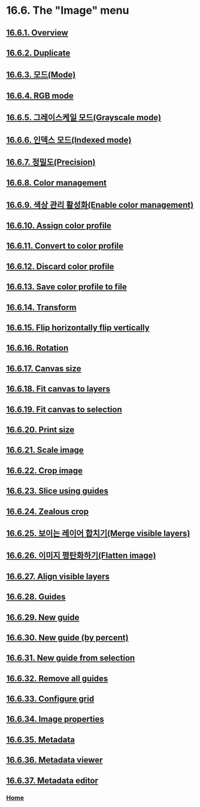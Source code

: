 # 16.6. The "Image" menu

## [16.6.1. Overview](./16-06-01-overview.md)
## [16.6.2. Duplicate](./16-06-02-duplicate.md)
## [16.6.3. 모드(Mode)](./16-06-03-mode.md)
## [16.6.4. RGB mode](./16-06-04-rgb-mode.md)
## [16.6.5. 그레이스케일 모드(Grayscale mode)](./16-06-05-grayscale-mode.md)
## [16.6.6. 인덱스 모드(Indexed mode)](./16-06-06-indexed-mode.md)
## [16.6.7. 정밀도(Precision)](./16-06-07-00-precision.md)
## [16.6.8. Color management](./16-06-08-color-management.md)
## [16.6.9. 색상 관리 활성화(Enable color management)](./16-06-09-enable-color-management.md)
## [16.6.10. Assign color profile](./16-06-10-assign-color-profile.md)
## [16.6.11. Convert to color profile](./16-06-11-convert-to-color-profile.md)
## [16.6.12. Discard color profile](./16-06-12-discard-color-profile.md)
## [16.6.13. Save color profile to file](./16-06-13-save-color-profile-to-file.md)
## [16.6.14. Transform](./16-06-14-transform.md)
## [16.6.15. Flip horizontally flip vertically](./16-06-15-flip-horizontally-flip-vertically.md)
## [16.6.16. Rotation](./16-06-16-rotation.md)
## [16.6.17. Canvas size](./16-06-17-canvas-size.md)
## [16.6.18. Fit canvas to layers](./16-06-18-fit-canvas-to-layers.md)
## [16.6.19. Fit canvas to selection](./16-06-19-fit-canvas-to-selection.md)
## [16.6.20. Print size](./16-06-20-print-size.md)
## [16.6.21. Scale image](./16-06-21-scale-image.md)
## [16.6.22. Crop image](./16-06-22-crop-image.md)
## [16.6.23. Slice using guides](./16-06-23-slice-using-guides.md)
## [16.6.24. Zealous crop](./16-06-24-zealous-crop.md)
## [16.6.25. 보이는 레이어 합치기(Merge visible layers)](./16-06-25-merge_visible_layers.md)
## [16.6.26. 이미지 평탄화하기(Flatten image)](./16-06-26-flatten_image.md)
## [16.6.27. Align visible layers](./16-06-27-align-visible-layers.md)
## [16.6.28. Guides](./16-06-28-guides.md)
## [16.6.29. New guide](./16-06-29-new-guide.md)
## [16.6.30. New guide (by percent)](./16-06-30-new-guide-by-percent.md)
## [16.6.31. New guide from selection](./16-06-31-new-guide-from-selection.md)
## [16.6.32. Remove all guides](./16-06-32-remove-all-guides.md)
## [16.6.33. Configure grid](./16-06-33-configure-grid.md)
## [16.6.34. Image properties](./16-06-34-image-properties.md)
## [16.6.35. Metadata](./16-06-35-metadata.md)
## [16.6.36. Metadata viewer](./16-06-36-metadata-viewer.md)
## [16.6.37. Metadata editor](./16-06-37-metadata-editor.md)

### [Home](./00-home.md)
